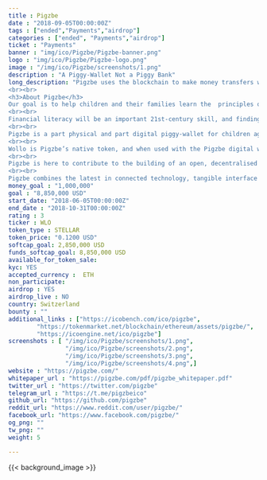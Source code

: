 ```yaml
---
title : Pigzbe
date : "2018-09-05T00:00:00Z"
tags : ["ended","Payments","airdrop"]
categories : ["ended", "Payments","airdrop"]
ticket : "Payments"
banner : "img/ico/Pigzbe/Pigzbe-banner.png"
logo : "img/ico/Pigzbe/Pigzbe-logo.png"
image : "/img/ico/Pigzbe/screenshots/1.png"
description : "A Piggy-Wallet Not a Piggy Bank"
long_description: "Pigzbe uses the blockchain to make money transfers within families borderless, safe, and instant. By unlocking the potential of globalised families as micro-financing networks, Pigzbe teaches children about money in the 21st century.
<br><br>
<h3>About Pigzbe</h3>
Our goal is to help children and their families learn the  principles of 21st century finance through cryptocurrency  savings and hands-on play.  
<br><br>
Financial literacy will be an important 21st-century skill, and finding ways to introduce  earning, saving and managing money principles at a young age will help children  begin to develop these necessary skills. 
<br><br>
Pigzbe is a part physical and part digital piggy-wallet for children aged 6 and up,  powered by Wollo, your child’s first cryptocurrency. Think of Pigzbe as a friendly,  tangible financial assistant that will teach children the principles of modern money in  an exciting and safe system that harnesses children's natural drive to learn through  self-correcting, practical experimentation. 
<br><br>
Wollo is Pigzbe’s native token, and when used with the Pigzbe digital wallet and  physical device, provides an effective, age-appropriate learning experience for  children, while enabling families to come together as microfinancing networks. 
<br><br>
Pigzbe is here to contribute to the building of an open, decentralised world where  financial education is accessible to anyone, anywhere. Our goal is to accelerate the  uptake of cryptocurrencies globally with a token, and a product, designed to  empower the young and young at heart. 
<br><br>
Pigzbe combines the latest in connected technology, tangible interface design, and  blockchain technology to reach an underbanked generation of children and families  by ushering in a new piggy-banking paradigm powered by their children’s first  cryptocurrency and hardware wallet. We call it a piggy-wallet!"
money_goal : "1,000,000"
goal : "8,850,000 USD"
start_date: "2018-06-05T00:00:00Z"
end_date : "2018-10-31T00:00:00Z"
rating : 3
ticker : WLO
token_type : STELLAR
token_price: "0.1200 USD"
softcap_goal: 2,850,000 USD
funds_softcap_goal: 8,850,000 USD
available_for_token_sale: 
kyc: YES
accepted_currency :  ETH
non_participate: 
airdrop : YES
airdrop_live : NO
country: Switzerland
bounty : ""
additional_links : ["https://icobench.com/ico/pigzbe",
        "https://tokenmarket.net/blockchain/ethereum/assets/pigzbe/",
        "https://icoengine.net/ico/pigzbe"]
screenshots : [ "/img/ico/Pigzbe/screenshots/1.png",
                "/img/ico/Pigzbe/screenshots/2.png",
                "/img/ico/Pigzbe/screenshots/3.png",
                "/img/ico/Pigzbe/screenshots/4.png",]
website : "https://pigzbe.com/"
whitepaper_url : "https://pigzbe.com/pdf/pigzbe_whitepaper.pdf"
twitter_url : "https://twitter.com/pigzbe"
telegram_url : "https://t.me/pigzbeico"
github_url: "https://github.com/pigzbe"
reddit_url: "https://www.reddit.com/user/pigzbe/"
facebook_url: "https://www.facebook.com/pigzbe/"
og_png: ""
tw_png: ""
weight: 5

---
```



{{< background_image >}}
